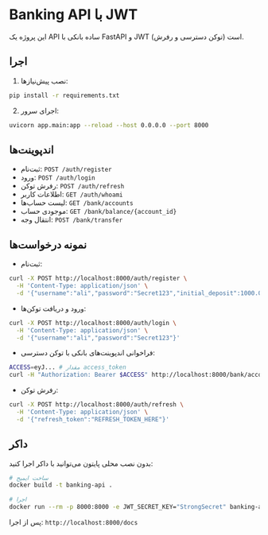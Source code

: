 # Banking API با JWT

این پروژه یک API ساده بانکی با FastAPI و JWT (توکن دسترسی و رفرش) است.

## اجرا

1) نصب پیش‌نیازها:

```bash
pip install -r requirements.txt
```

2) اجرای سرور:

```bash
uvicorn app.main:app --reload --host 0.0.0.0 --port 8000
```

## اندپوینت‌ها

- ثبت‌نام: `POST /auth/register`
- ورود: `POST /auth/login`
- رفرش توکن: `POST /auth/refresh`
- اطلاعات کاربر: `GET /auth/whoami`
- لیست حساب‌ها: `GET /bank/accounts`
- موجودی حساب: `GET /bank/balance/{account_id}`
- انتقال وجه: `POST /bank/transfer`

## نمونه درخواست‌ها

- ثبت‌نام:

```bash
curl -X POST http://localhost:8000/auth/register \
  -H 'Content-Type: application/json' \
  -d '{"username":"ali","password":"Secret123","initial_deposit":1000.00}'
```

- ورود و دریافت توکن‌ها:

```bash
curl -X POST http://localhost:8000/auth/login \
  -H 'Content-Type: application/json' \
  -d '{"username":"ali","password":"Secret123"}'
```

- فراخوانی اندپوینت‌های بانکی با توکن دسترسی:

```bash
ACCESS=eyJ... # مقدار access_token
curl -H "Authorization: Bearer $ACCESS" http://localhost:8000/bank/accounts
```

- رفرش توکن:

```bash
curl -X POST http://localhost:8000/auth/refresh \
  -H 'Content-Type: application/json' \
  -d '{"refresh_token":"REFRESH_TOKEN_HERE"}'
```

## داکر

بدون نصب محلی پایتون می‌توانید با داکر اجرا کنید:

```bash
# ساخت ایمیج
docker build -t banking-api .

# اجرا
docker run --rm -p 8000:8000 -e JWT_SECRET_KEY="StrongSecret" banking-api
```

پس از اجرا: `http://localhost:8000/docs`
